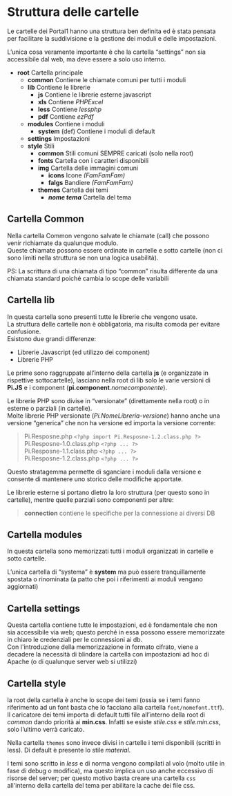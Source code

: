 # Struttura delle cartelle 

Le cartelle dei Portal1 hanno una struttura ben definita ed è stata pensata per facilitare la suddivisione e la gestione dei moduli e delle impostazioni.

L’unica cosa veramente importante è che la cartella “settings” non sia accessibile dal web, ma deve essere a solo uso interno.

- **root** Cartella principale
	- **common** Contiene le chiamate comuni per tutti i moduli
	- **lib** Contiene le librerie
		- **js** Contiene le librerie esterne javascript
		- **xls** Contiene *PHPExcel*
		- **less** Contiene *lessphp*
		- **pdf** Contiene *ezPdf*
	- **modules** Contiene i moduli
		- **system** (def) Contiene i moduli di default
	- **settings** Impostazioni
	- **style** Stili
		- **common** Stili comuni SEMPRE caricati (solo nella root)
		- **fonts** Cartella con i caratteri disponibili
		- **img** Cartella delle immagini comuni
			- **icons** Icone *(FamFamFam)*
			- **falgs** Bandiere *(FamFamFam)*
		- **themes** Cartella dei temi
			- ***nome tema*** Cartella del tema

## Cartella Common
Nella cartella Common vengono salvate le chiamate (call) che possono venir richiamate da qualunque modulo.  
Queste chiamate possono essere ordinate in cartelle e sotto cartelle (non ci sono limiti nella struttura se non una logica usabilità).

PS: La scrittura di una chiamata di tipo “common” risulta differente da una chiamata standard poiché cambia lo scope delle variabili

## Cartella lib
In questa cartella sono presenti tutte le librerie che vengono usate.  
La struttura delle cartelle non è obbligatoria, ma risulta comoda per evitare confusione.  
Esistono due grandi differenze: 
 - Librerie Javascript (ed utilizzo dei component)
 - Librerie PHP

Le prime sono raggruppate all’interno della cartella **js** (e organizzate in rispettive sottocartelle), lasciano nella root di lib solo le varie versioni di **Pi.JS** e i component (**pi.component**.*nomecomponente*).

Le librerie PHP sono divise in “versionate” (direttamente nella root) o in esterne o parziali (in cartelle).  
Molte librerie PHP versionate (*Pi.NomeLibreria-versione*) hanno anche una versione “generica” che non ha versione ed importa la versione corrente:

> Pi.Resposne.php `<?php import Pi.Resposne-1.2.class.php ?>`  
> Pi.Resposne-1.0.class.php ` <?php ... ?> `  
> Pi.Resposne-1.1.class.php ` <?php ... ?> `    
> Pi.Resposne-1.2.class.php ` <?php ... ?> `  


Questo stratagemma permette di sganciare i moduli dalla versione e consente di mantenere uno storico delle modifiche apportate.

Le librerie esterne si portano dietro la loro struttura (per questo sono in cartelle), mentre quelle parziali sono componenti per altre:  
> **connection** contiene le specifiche per la connessione ai diversi DB

## Cartella modules
In questa cartella sono memorizzati tutti i moduli organizzati in cartelle e sotto cartelle.

L’unica cartella di “systema” è **system**  ma può essere tranquillamente spostata o rinominata (a patto che poi i riferimenti ai moduli vengano aggiornati)

## Cartella settings
Questa cartella contiene tutte le impostazioni, ed è fondamentale che non sia accessibile via web; questo perché in essa possono essere memorizzate in chiaro le credenziali per le connessioni ai db.  
Con l'introduzione della memorizzazione in formato cifrato, viene a decadere la necessità di blindare la cartella con impostazioni ad hoc di Apache (o di qualunque server web si utilizzi)

## Cartella style
la root della cartella è anche lo scope dei temi (ossia se i temi fanno riferimento ad un font basta che lo facciano alla cartella `font/nomefont.ttf`).  
Il caricatore dei temi importa di default tutti file all’interno della root di *common* dando priorità ai **min.css**. Infatti se esiste *stile.css* e *stile.min.css*, solo l’ultimo verrà caricato.

Nella cartella `themes` sono invece divisi in cartelle i temi disponibili (scritti in less).
Di default è presente lo stile *material*.

I temi sono scritto in _less_ e di norma vengono compilati al volo (molto utile in fase di debug o modifica), ma questo implica un uso anche eccessivo di risorse del server; per questo motivo basta creare una cartella `css` all'interno della cartella del tema per abilitare la cache dei file css. 


